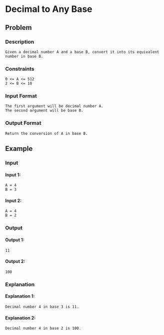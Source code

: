 # Decimal to Any Base

## Problem

### Description

    Given a decimal number A and a base B, convert it into its equivalent number in base B.

### Constraints

    0 <= A <= 512
    2 <= B <= 10

### Input Format

    The first argument will be decimal number A.
    The second argument will be base B.

### Output Format

    Return the conversion of A in base B.

## Example

### Input

#### Input 1:

    A = 4
    B = 3

#### Input 2:

    A = 4
    B = 2

### Output

#### Output 1:

    11

#### Output 2:

    100

### Explanation

#### Explanation 1:

    Decimal number 4 in base 3 is 11.

#### Explanation 2:

    Decimal number 4 in base 2 is 100.
